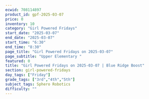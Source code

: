 ```yaml
---
ecwid: 708114897
product_id: gpf-2025-03-07
price: 0
inventory: 10
category: "Girl Powered Fridays"
start_date: "2025-03-07"
end_date: "2025-03-07"
start_time: "6:30"
end_time: "8:30"
page_title: "Girl Powered Fridays on 2025-03-07"
page_subtitle: "Upper Elementary "
featured: 0
title: "Girl Powered Fridays on 2025-03-07 | Blue Ridge Boost"
section: girl-powered-fridays
day_tags: ["Friday"]
grade_tags: ["3rd","4th","5th"]
subject_tags: Sphero Robotics
difficulty: ""
---
```


